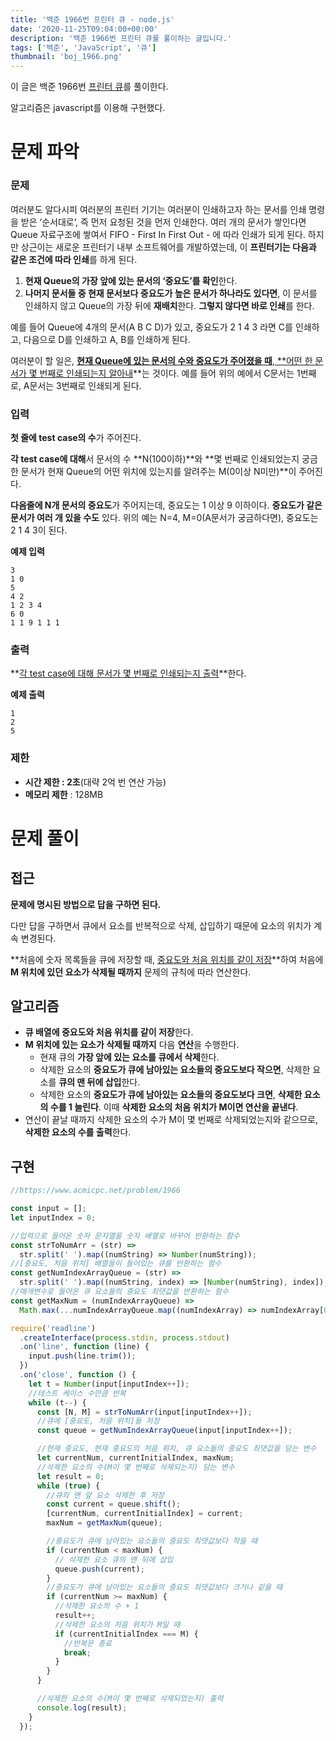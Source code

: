 ```yaml
---
title: '백준 1966번 프린터 큐 - node.js'
date: '2020-11-25T09:04:00+00:00'
description: '백준 1966번 프린터 큐를 풀이하는 글입니다.'
tags: ['백준', 'JavaScript', '큐']
thumbnail: 'boj_1966.png'
---
```


이 글은 백준 1966번 [프린터 큐](https://www.acmicpc.net/problem/1966)를 풀이한다.

알고리즘은 javascript를 이용해 구현했다.

# 문제 파악

### 문제

여러분도 알다시피 여러분의 프린터 기기는 여러분이 인쇄하고자 하는 문서를 인쇄 명령을 받은 ‘순서대로’, 즉 먼저 요청된 것을 먼저 인쇄한다. 여러 개의 문서가 쌓인다면 Queue 자료구조에 쌓여서 FIFO - First In First Out - 에 따라 인쇄가 되게 된다. 하지만 상근이는 새로운 프린터기 내부 소프트웨어를 개발하였는데, 이 **프린터기는 다음과 같은 조건에 따라 인쇄**를 하게 된다.

1. **현재 Queue의 가장 앞에 있는 문서의 ‘중요도’를 확인**한다.
2. **나머지 문서들 중 현재 문서보다 중요도가 높은 문서가 하나라도 있다면**, 이 문서를 인쇄하지 않고 Queue의 가장 뒤에 **재배치**한다. **그렇지 않다면 바로 인쇄**를 한다.

예를 들어 Queue에 4개의 문서(A B C D)가 있고, 중요도가 2 1 4 3 라면 C를 인쇄하고, 다음으로 D를 인쇄하고 A, B를 인쇄하게 된다.

여러분이 할 일은, **<u>현재 Queue에 있는 문서의 수와 중요도가 주어졌을 때**, **어떤 한 문서가 몇 번째로 인쇄되는지 알아내</u>**는 것이다. 예를 들어 위의 예에서 C문서는 1번째로, A문서는 3번째로 인쇄되게 된다.

### 입력

**첫 줄에 test case의 수**가 주어진다.

**각 test case에 대해**서 문서의 수 **N(100이하)**와 **몇 번째로 인쇄되었는지 궁금한 문서가 현재 Queue의 어떤 위치에 있는지를 알려주는 M(0이상 N미만)**이 주어진다.

**다음줄에 N개 문서의 중요도**가 주어지는데, 중요도는 1 이상 9 이하이다. **중요도가 같은 문서가 여러 개 있을 수도** 있다. 위의 예는 N=4, M=0(A문서가 궁금하다면), 중요도는 2 1 4 3이 된다.

**예제 입력**

```
3
1 0
5
4 2
1 2 3 4
6 0
1 1 9 1 1 1
```

### 출력

**<u>각 test case에 대해 문서가 몇 번째로 인쇄되는지 출력</u>**한다.

**예제 출력**

```
1
2
5
```

### 제한

- **시간 제한 : 2초**(대략 2억 번 연산 가능)
- **메모리 제한** : 128MB

# 문제 풀이

## 접근

**문제에 명시된 방법으로 답을 구하면 된다.**

다만 답을 구하면서 큐에서 요소를 반복적으로 삭제, 삽입하기 때문에 요소의 위치가 계속 변경된다.

**처음에 숫자 목록들을 큐에 저장할 때, <u>중요도와 처음 위치를 같이 저장</u>**하여 처음에 **M 위치에 있던 요소가 삭제될 때까지** 문제의 규칙에 따라 연산한다.

## 알고리즘

- **큐 배열에 중요도와 처음 위치를 같이 저장**한다.
- **M 위치에 있는 요소가 삭제될 때까지** 다음 **연산**을 수행한다.
  - 현재 큐의 **가장 앞에 있는 요소를 큐에서 삭제**한다.
  - 삭제한 요소의 **중요도가 큐에 남아있는 요소들의 중요도보다 작으면**, 삭제한 요소를 **큐의 맨 뒤에 삽입**한다.
  - 삭제한 요소의 **중요도가 큐에 남아있는 요소들의 중요도보다 크면**, **삭제한 요소의 수를 1 늘린다**. 이때 **삭제한 요소의 처음 위치가 M이면 연산을 끝낸다**.
- 연산이 끝날 때까지 삭제한 요소의 수가 M이 몇 번째로 삭제되었는지와 같으므로, **삭제한 요소의 수를 출력**한다.

## 구현

```javascript
//https://www.acmicpc.net/problem/1966

const input = [];
let inputIndex = 0;

//입력으로 들어온 숫자 문자열을 숫자 배열로 바꾸어 반환하는 함수
const strToNumArr = (str) =>
  str.split(' ').map((numString) => Number(numString));
//[중요도, 처음 위치] 배열들이 들어있는 큐를 반환하는 함수
const getNumIndexArrayQueue = (str) =>
  str.split(' ').map((numString, index) => [Number(numString), index]);
//매개변수로 들어온 큐 요소들의 중요도 최댓값을 반환하는 함수
const getMaxNum = (numIndexArrayQueue) =>
  Math.max(...numIndexArrayQueue.map((numIndexArray) => numIndexArray[0]));

require('readline')
  .createInterface(process.stdin, process.stdout)
  .on('line', function (line) {
    input.push(line.trim());
  })
  .on('close', function () {
    let t = Number(input[inputIndex++]);
    //테스트 케이스 수만큼 반복
    while (t--) {
      const [N, M] = strToNumArr(input[inputIndex++]);
      //큐에 [중요도, 처음 위치]들 저장
      const queue = getNumIndexArrayQueue(input[inputIndex++]);

      //현재 중요도, 현재 중요도의 처음 위치, 큐 요소들의 중요도 최댓값을 담는 변수
      let currentNum, currentInitialIndex, maxNum;
      //삭제한 요소의 수(M이 몇 번째로 삭제되는지) 담는 변수
      let result = 0;
      while (true) {
        //큐의 맨 앞 요소 삭제한 후 저장
        const current = queue.shift();
        [currentNum, currentInitialIndex] = current;
        maxNum = getMaxNum(queue);

        //중요도가 큐에 남아있는 요소들의 중요도 최댓값보다 작을 때
        if (currentNum < maxNum) {
          // 삭제한 요소 큐의 맨 뒤에 삽입
          queue.push(current);
        }
        //중요도가 큐에 남아있는 요소들의 중요도 최댓값보다 크거나 같을 때
        if (currentNum >= maxNum) {
          //삭제한 요소의 수 + 1
          result++;
          //삭제한 요소의 처음 위치가 M일 때
          if (currentInitialIndex === M) {
            //반복문 종료
            break;
          }
        }
      }

      //삭제한 요소의 수(M이 몇 번째로 삭제되었는지) 출력
      console.log(result);
    }
  });
```
